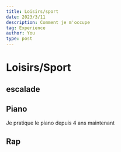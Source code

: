 ```yaml
---
title: Loisirs/sport
date: 2023/3/11
description: Comment je m'occupe
tag: Experience
author: You
type: post
---
```


# Loisirs/Sport

## escalade

## Piano
Je pratique le piano depuis 4 ans maintenant 
## Rap 